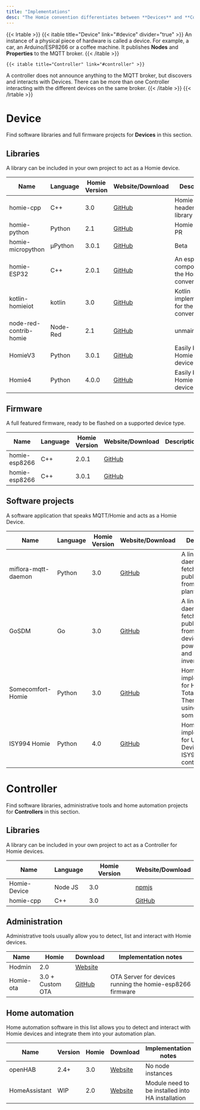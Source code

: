```yaml
---
title: "Implementations"
desc: "The Homie convention differentiates between **Devices** and **Controllers**."
---
```


{{< lrtable >}}
    {{< itable title="Device" link="#device" divider="true" >}}
    An instance of a physical piece of hardware is called a device. For example, a car, an Arduino/ESP8266 or a coffee machine. It publishes <b>Nodes</b> and <b>Properties</b> to the MQTT broker.
    {{< /itable >}}
    
    {{< itable title="Controller" link="#controller" >}}
   A controller does not announce anything to the MQTT broker, but discovers and interacts with Devices. There can be more than one Controller interacting with the different devices on the same broker.
    {{< /itable >}}
{{< /lrtable >}}

# Device
Find software libraries and full firmware projects for **Devices** in this section.

## Libraries

A library can be included in your own project to act as a Homie device.

| Name         | Language | Homie Version | Website/Download                                   | Description |
|--------------|----------|---------------|--------------------------------------------|----|
| homie-cpp | C++  | 3.0           | [GitHub](https://github.com/Thalhammer/homie-cpp) | Homie C++ header only library |
| homie-python | Python  | 2.1           | [GitHub](https://github.com/jalmeroth/homie-python) | Homie 3.0 as PR |
| homie-micropython | µPython  | 3.0.1           | [GitHub](https://github.com/microhomie/micropython-homie) | Beta |
| homie-ESP32 | C++  | 2.0.1           | [GitHub](https://github.com/craftmetrics/esp32-homie) | An esp-idf component for the Homie convention. |
| kotlin-homieiot | kotlin  | 3.0           | [GitHub](https://github.com/boc-tothefuture/kotlin-homieiot) | Kotlin implementation for the Homie convention  |
| node-red-contrib-homie | Node-Red  | 2.1           | [GitHub](https://github.com/marvinroger/node-red-contrib-homie) | unmaintained |
| HomieV3 | Python  | 3.0.1           | [GitHub](https://github.com/mjcumming/HomieV3) | Easily build Homie 3.0 devices |
| Homie4 | Python  | 4.0.0           | [GitHub](https://github.com/mjcumming/homie4) | Easily build Homie 4.0 devices |

## Firmware

A full featured firmware, ready to be flashed on a supported device type.

| Name         | Language | Homie Version | Website/Download                                   | Description |
|--------------|----------|---------------|--------------------------------------------|----|
| homie-esp8266 | C++     | 2.0.1         | [GitHub](https://github.com/homieiot/homie-esp8266) | |
| homie-esp8266 | C++     | 3.0.1         | [GitHub](https://github.com/homieiot/homie-esp8266/tree/develop-v3) | |

## Software projects

A software application that speaks MQTT/Homie and acts as a Homie Device.

| Name         | Language | Homie Version | Website/Download                                   | Description|
|--------------|----------|---------------|--------------------------------------------|-----|
|miflora-mqtt-daemon | Python  | 3.0           | [GitHub](https://github.com/ThomDietrich/miflora-mqtt-daemon) |A linux daemon to fetch and publish data from Mi Flora plant sensors|
|GoSDM | Go  | 3.0           | [GitHub](https://github.com/gonium/gosdm630) |A linux daemon to fetch and publish data from ModBus devices like power meters and grid inverters|
|Somecomfort-Homie | Python  | 3.0           | [GitHub](https://github.com/mjcumming/Somecomfort-Homie) |Homie implementation for Honeywell Total Comfort Thermostats using somecomfort|
|ISY994 Homie | Python  | 4.0           | [GitHub](https://github.com/mjcumming/ISY-Homie-Bridge) |Homie implementation for Universal Devices ISY994 controller|


# Controller

Find software libraries, administrative tools and home automation projects for **Controllers** in this section.

## Libraries

A library can be included in your own project to act as a Controller for Homie devices.

| Name         | Language | Homie Version | Website/Download                                   |
|--------------|----------|---------------|--------------------------------------------|
| Homie-Device | Node JS  | 3.0           | [npmjs](https://www.npmjs.com/package/homie-device) |
| homie-cpp | C++  | 3.0           | [GitHub](https://github.com/Thalhammer/homie-cpp) |


## Administration

Administrative tools usually allow you to detect, list and interact with Homie devices.

| Name         | Homie | Download| Implementation notes   |
|--------------|----------|---------------|--------------------------------------------|
| Hodmin      | 2.0      | [Website](https://github.com/rttools/hodmin) |  |
| Homie-ota    |3.0 + Custom OTA | [GitHub](https://github.com/jpmens/homie-ota) | OTA Server for devices running the homie-esp8266 firmware |


## Home automation

Home automation software in this list allows you to detect and interact with Homie devices
and integrate them into your automation plan.

| Name         |Version| Homie | Download| Implementation notes   |
|--------------|-------|-------|------------------------------------|-------------------|
| openHAB      |  2.4+ | 3.0   | [Website](https://www.openhab.org) | No node instances |
| HomeAssistant| WIP   | 2.0   | [Website](https://github.com/nerdfirefighter/HA_Homie/tree/dev) | Module need to be installed into HA installation |


